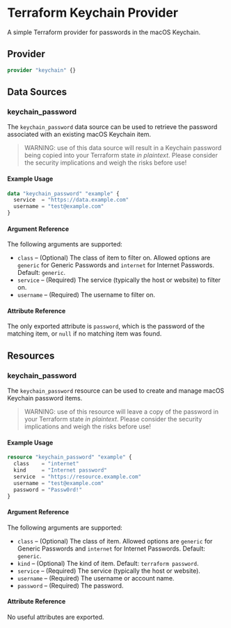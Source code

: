 # Terraform Keychain Provider

A simple Terraform provider for passwords in the macOS Keychain.

## Provider

```terraform
provider "keychain" {}
```

## Data Sources

### keychain_password

The `keychain_password` data source can be used to retrieve the password associated with an existing macOS Keychain item.

> WARNING: use of this data source will result in a Keychain password being copied into your Terraform state *in plaintext*. Please consider the security implications and weigh the risks before use!

#### Example Usage

```terraform
data "keychain_password" "example" {
  service  = "https://data.example.com"
  username = "test@example.com"
}
```

#### Argument Reference

The following arguments are supported:

* `class` – (Optional) The class of item to filter on. Allowed options are `generic` for Generic Passwords and `internet` for Internet Passwords. Default: `generic`.
* `service` – (Required) The service (typically the host or website) to filter on.
* `username` – (Required) The username to filter on.

#### Attribute Reference

The only exported attribute is `password`, which is the password of the matching item, or `null` if no matching item was found.

## Resources

### keychain_password

The `keychain_password` resource can be used to create and manage macOS Keychain password items.

> WARNING: use of this resource will leave a copy of the password in your Terraform state *in plaintext*. Please consider the security implications and weigh the risks before use!

#### Example Usage

```terraform
resource "keychain_password" "example" {
  class    = "internet"
  kind     = "Internet password"
  service  = "https://resource.example.com"
  username = "test@example.com"
  password = "Passw0rd!"
}
```

#### Argument Reference

The following arguments are supported:

* `class` – (Optional) The class of item. Allowed options are `generic` for Generic Passwords and `internet` for Internet Passwords. Default: `generic`.
* `kind` – (Optional) The kind of item. Default: `terraform password`.
* `service` – (Required) The service (typically the host or website).
* `username` – (Required) The username or account name.
* `password` – (Required) The password.

#### Attribute Reference

No useful attributes are exported.
